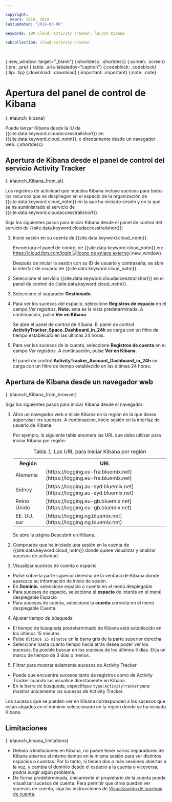 ```yaml
---

copyright:
  years: 2016, 2019
lastupdated: "2019-03-06"

keywords: IBM Cloud, Activity Tracker, launch Kibana

subcollection: cloud-activity-tracker

---
```


{:new_window: target="_blank"}
{:shortdesc: .shortdesc}
{:screen: .screen}
{:pre: .pre}
{:table: .aria-labeledby="caption"}
{:codeblock: .codeblock}
{:tip: .tip}
{:download: .download}
{:important: .important}
{:note: .note}



# Apertura del panel de control de Kibana
{: #launch_kibana}

Puede lanzar Kibana desde la IU de {{site.data.keyword.cloudaccesstrailshort}} en {{site.data.keyword.cloud_notm}}, o directamente desde un navegador web.
{:shortdesc}
   

##  Apertura de Kibana desde el panel de control del servicio Activity Tracker
{: #launch_Kibana_from_at}

Los registros de actividad que muestra Kibana incluye sucesos para todos los recursos que se despliegan en el espacio de la organización de {{site.data.keyword.cloud_notm}} en la que ha iniciado sesión y en la que se ha suministrado el servicio de {{site.data.keyword.cloudaccesstrailshort}}.

Siga los siguientes pasos para iniciar Kibana desde el panel de control del servicio de {{site.data.keyword.cloudaccesstrailshort}}:

1. Inicie sesión en su cuenta de {{site.data.keyword.cloud_notm}}.

    Encontrará el panel de control de {{site.data.keyword.cloud_notm}} en: [https://cloud.ibm.com/login ![Icono de enlace externo](../../../icons/launch-glyph.svg "Icono de enlace externo")](https://cloud.ibm.com/login){:new_window}.
    
	Después de iniciar la sesión con su ID de usuario y contraseña, se abre la interfaz de usuario de {{site.data.keyword.cloud_notm}}.

2. Seleccione el servicio {{site.data.keyword.cloudaccesstrailshort}} en el panel de control de {{site.data.keyword.cloud_notm}}. 
    
3. Seleccione el separador **Gestionado**.

4. Para ver los sucesos del espacio, seleccione **Registros de espacio** en el campo *Ver registros*. **Nota:** esta es la vista predeterminada. A continuación, pulse **Ver en Kibana**. 

    Se abre el panel de control de Kibana. El panel de control **ActivityTracker_Space_Dashboard_in_24h** se carga con un filtro de tiempo establecido en las últimas 24 horas.

5. Para ver los sucesos de la cuenta, seleccione **Registros de cuenta** en el campo *Ver registros*. A continuación, pulse **Ver en Kibana**. 

    El panel de control **ActivityTracker_Account_Dashboard_in_24h** se carga con un filtro de tiempo establecido en las últimas 24 horas.
	
	
##  Apertura de Kibana desde un navegador web
{: #launch_Kibana_from_browser}

Siga los siguientes pasos para iniciar Kibana desde el navegador:

1. Abra un navegador web e inicie Kibana en la región en la que desea supervisar los sucesos. A continuación, inicie sesión en la interfaz de usuario de Kibana.
    
    Por ejemplo, la siguiente tabla enumera las URL que debe utilizar para iniciar Kibana por región:
      
    <table>
          <caption>Tabla 1. Las URL para iniciar Kibana por región</caption>
           <tr>
            <th>Región</th>
            <th>URL</th>
          </tr>
          <tr>
            <td>Alemania</td>
            <td>[https://logging.eu-fra.bluemix.net](https://logging.eu-fra.bluemix.net) </td>
          </tr>
          <tr>
            <td>Sídney</td>
            <td>[https://logging.au-syd.bluemix.net](https://logging.au-syd.bluemix.net) </td>
          </tr>
		  <tr>
            <td>Reino Unido</td>
            <td>[https://logging.eu-gb.bluemix.net](https://logging.eu-gb.bluemix.net)</td>
          </tr>
		  <tr>
            <td>EE. UU. sur</td>
            <td>[https://logging.ng.bluemix.net](https://logging.ng.bluemix.net) </td>
          </tr>
    </table>
	
	Se abre la página Descubrir en Kibana.
	
2. Compruebe que ha iniciado una sesión en la cuenta de {{site.data.keyword.cloud_notm}} donde quiere visualizar y analizar sucesos de actividad.

3. Visualizar sucesos de cuenta o espacio

* Pulse sobre la parte superior derecha de la ventana de Kibana donde aparezca su información de inicio de sesión.
* En **Dominio**, seleccione espacio o cuenta en el menú desplegable
* Para sucesos de espacio, seleccione el **espacio** de interés en el menú desplegable Espacio
* Para sucesos de cuenta, seleccione la **cuenta** correcta en el menú desplegable Cuenta

4. Ajustar tiempo de búsqueda

* El tiempo de búsqueda predeterminado de Kibana está establecido en los últimos 15 minutos.
* Pulse `Últimos 15 minutos` en la barra gris de la parte superior derecha
* Seleccione hasta cuánto tiempo hacia atrás desea poder ver los sucesos. Es posible buscar en los sucesos de los últimos 3 días. Elija un marco de tiempo de 3 días o menos.

5. Filtrar para mostrar solamente sucesos de Activity Tracker
* Puede que encuentre sucesos tanto de registros como de Activity Tracker cuando los visualice directamente en Kibana.
* En la barra de búsqueda, especifique `type:ActivityTracker` para mostrar únicamente los sucesos de Activity Tracker.

Los sucesos que se pueden ver en Kibana corresponden a los sucesos que están alojados en el dominio seleccionado en la región donde se ha iniciado Kibana.

## Limitaciones
{: #launch_kibana_limitations}

* Debido a limitaciones en Kibana, no puede tener varios separadores de Kibana abiertos al mismo tiempo en la misma sesión para ver distintos espacios o cuentas. Por lo tanto, si tienen dos o más sesiones abiertas a la vez, y cambia el dominio desde el espacio a la cuenta o viceversa, podría surgir algún problema.
* De forma predeterminada, únicamente el propietario de la cuenta puede visualizar sucesos de cuenta. Para permitir que otros puedan ver sucesos de cuenta, siga las instrucciones de
[Visualización de sucesos de cuenta](https://cloud.ibm.com/docs/services/cloud-activity-tracker?topic=cloud-activity-tracker-view_acc_events#view_acc_events).




